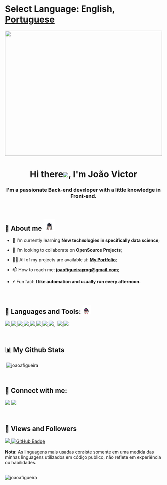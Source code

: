# Select Language: **English**, [Portuguese](README-pt.md)



<a href="#"><img width="100%" src="https://gist.githubusercontent.com/brettlangdon/85942af486eb79118467/raw/2a7409cd3c26a90b2e82bdc40dc7db18b92b3517/agFJkFJ.jpg" height="400px"/></a>

<h1 align="center">Hi there<img src="https://raw.githubusercontent.com/MartinHeinz/MartinHeinz/master/wave.gif" width="30px">, I'm João Victor</h1>
<h3 align="center">I'm a passionate Back-end developer with a little knowledge in Front-end.</h3>


<br>

   ## 🤖  About me  <img src="about.gif" width="38px">

- 🧐 I’m currently learning **New technologies in specifically data science**;

- 👯 I’m looking to collaborate on **OpenSource Projects**;

- 👨‍💻 All of my projects are available at:  **[My Portfolio](https://github.com/joaoafigueira?tab=repositories)**;

- 📫 How to reach me: **joaofigueiraprog@gmail.com**;

- ⚡ Fun fact: **I like automation and  usually run every afternoon.**

<br>

## 🚀 Languages and Tools: <img src="love.gif" width="28px">

<p align="left"> 
    <a href="https://www.java.com" target="_blank"> <img src="https://img.icons8.com/color/48/000000/java-coffee-cup-logo.png"/> </a>
    <a href="https://spring.io/projects/spring-boot" target="_blank"> <img src="https://img.icons8.com/color/48/000000/spring-logo.png"/> </a> 
    <a href="https://developer.mozilla.org/en-US/docs/Web/JavaScript" target="_blank"> <img src="https://img.icons8.com/color/48/000000/javascript.png"/> </a> 
    <a href="https://www.w3.org/html/" target="_blank"> <img src="https://img.icons8.com/color/48/000000/html-5.png"/> </a> 
    <a href="https://www.w3schools.com/css/" target="_blank"> <img src="https://img.icons8.com/color/48/000000/css3.png"/> </a> 
    <a href="https://getbootstrap.com" target="_blank"> <img src="https://img.icons8.com/color/48/000000/bootstrap.png"/> </a> 
    <a href="https://www.python.org" target="_blank"> <img src="https://img.icons8.com/color/48/000000/python.png"/> </a> 
    <a style="padding-right:8px;" href="https://www.mysql.com/" target="_blank"> <img src="https://img.icons8.com/fluent/50/000000/mysql-logo.png"/> </a>
    <a href="https://git-scm.com/" target="_blank"> <img src="https://img.icons8.com/color/48/000000/git.png"/> </a> 
     <a href="https://jquery.com" target="_blank"> <img src="https://img.icons8.com/ios-filled/50/000000/jquery.png"/></a> 
</p>

<br>


##  📊 My Github Stats

<p>&nbsp;<img align="center" src="https://github-readme-stats.vercel.app/api?username=joaoafigueira&show_icons=true&locale=en" alt="joaoafigueira" /></p>
 <br>

## 🤝 Connect with me:

<p>
<a href = "https://www.linkedin.com/in/joão-victor-alves-figueira/"><img src="https://img.icons8.com/fluent/48/000000/linkedin.png"/></a>
<a href = "https://www.instagram.com/jaoafigueira/"><img src="https://img.icons8.com/fluent/48/000000/instagram-new.png"/></a>
</p>
<br>

## 📱 Views and Followers

<a href="https://github.com/Meghna-DAS/github-profile-views-counter">
    <img src="https://komarev.com/ghpvc/?username=joaoafigueira">
</a>
<a href="https://github.com/SubhamRaoniar28?tab=followers"><img src="https://img.shields.io/github/followers/joaoafigueira?label=Followers&style=social" alt="GitHub Badge"></a>


<br>
<br>
<b>Nota:</b> As linguagens mais usadas consiste somente em uma medida das minhas linguagens utilizados em código publico, não reflete em experiência ou habilidades.
<br>
<br>
<p><img align="left" src="https://github-readme-stats.vercel.app/api/top-langs?username=joaoafigueira&show_icons=true&locale=en&layout=compact" alt="joaoafigueira" />

</p>
